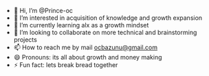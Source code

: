 - 👋 Hi, I’m @Prince-oc
- 👀 I’m interested in acquisition of knowledge and growth expansion 
- 🌱 I’m currently learning alx as a growth mindset
- 💞️ I’m looking to collaborate on more technical and brainstorming projects 
- 📫 How to reach me by mail ocbazunu@gmail.com 
- 😄 Pronouns: its all about growth and money making 
- ⚡ Fun fact: lets break bread together 

<!---
Prince-oc/Prince-oc is a ✨ special ✨ repository because its `README.md` (this file) appears on your GitHub profile.
You can click the Preview link to take a look at your changes.
--->
